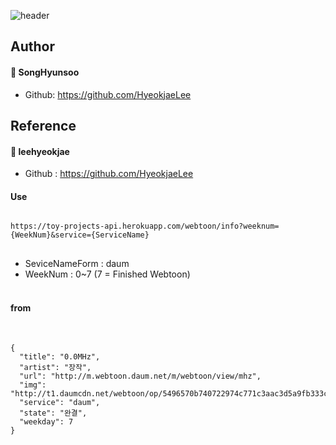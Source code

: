 ![header](https://capsule-render.vercel.app/api?type=slice&color=gradient&text=%20Webtoon-Hub%20%20&height=200&fontSize=100)
<br>
## Author
#### 👤 SongHyunsoo <br>
- Github: <https://github.com/HyeokjaeLee><br>
## Reference
#### 👤 leehyeokjae <br>
- Github : <https://github.com/HyeokjaeLee><br>
#### Use
<pre>
<code>
https://toy-projects-api.herokuapp.com/webtoon/info?weeknum={WeekNum}&service={ServiceName}
</code>
</pre>
- SeviceNameForm : daum <br>
- WeekNum : 0~7 (7 = Finished Webtoon) <br><br>
#### from
<pre>

<code>
{
  "title": "0.0MHz",
  "artist": "장작",
  "url": "http://m.webtoon.daum.net/m/webtoon/view/mhz",
  "img": "http://t1.daumcdn.net/webtoon/op/5496570b740722974c771c3aac3d5a9fb333c0c8",
  "service": "daum",
  "state": "완결",
  "weekday": 7
}

</code>
</pre>
